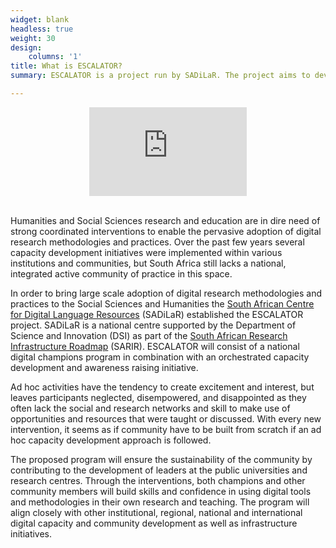 ```yaml
---
widget: blank
headless: true
weight: 30
design:
    columns: '1'
title: What is ESCALATOR? 
summary: ESCALATOR is a project run by SADiLaR. The project aims to develop a national community of practice engaging critically with digital research methods within the Humanities and Social Sciences through a Digital Humanities champions program 

---
```


<div style="width: 50%;">
  <div style="padding:56.25% 0 0 0;position:relative;">
    <iframe src="https://www.youtube.com/embed/xoY1IpYmNuc" title="YouTube video player" frameborder="0" allow="accelerometer; autoplay; clipboard-write; encrypted-media; gyroscope; picture-in-picture" allowfullscreen
      style="position:absolute;top:0;left:50%;
      width:100%;height:100%;">
    </iframe>
  </div>
</div>
<br>


Humanities and Social Sciences research and education are in dire need of strong
coordinated interventions to enable the pervasive adoption of digital research
methodologies and practices. Over the past few years several capacity
development initiatives were implemented within various institutions and
communities, but South Africa still lacks a national, integrated active community
of practice in this space.

In order to bring large scale adoption of digital research methodologies and
practices to the Social Sciences and Humanities the [South African Centre for Digital Language Resources](https://sadilar.org) (SADiLaR)
established the ESCALATOR project. SADiLaR is a national centre supported by the Department of Science and Innovation (DSI) as part of the [South African Research Infrastructure Roadmap](https://www.dst.gov.za/images/Attachments/Department_of_Science_and_Technology_SARIR_2016.pdf) (SARIR). ESCALATOR will consist of a national digital champions program in combination with an orchestrated capacity development and awareness raising initiative.

Ad hoc activities have the tendency to create excitement
and interest, but leaves participants neglected, disempowered, and disappointed
as they often lack the social and research networks and skill to make use of
opportunities and resources that were taught or discussed. With every new
intervention, it seems as if community have to be built from scratch if an ad hoc
capacity development approach is followed.

The proposed program will ensure the
sustainability of the community by contributing to the development of leaders at the public universities and research centres.
Through the interventions, both champions and other community members will
build skills and confidence in using digital tools and methodologies in their own
research and teaching.
The program will align closely with other institutional, regional, national and
international digital capacity and community development as well as infrastructure
initiatives.